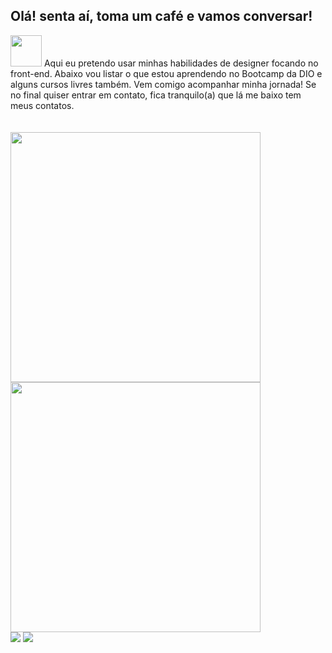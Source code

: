 ## Olá! senta aí, toma um café e vamos conversar!

<div align- "left">
<img src= "https://user-images.githubusercontent.com/105984696/174508895-cc888aaa-d946-4753-9654-72e2f71638da.PNG" width= "50x"/> Aqui eu pretendo usar minhas habilidades de designer focando no front-end. Abaixo vou listar o que estou aprendendo no Bootcamp da DIO e alguns cursos livres também. Vem comigo acompanhar minha jornada! Se no final quiser entrar em contato, fica tranquilo(a) que lá me baixo tem meus contatos.
</div>
<br> </br>

<div align="left">
  <a href="https://github.com/quelicoelho">
  <img width="400em" src="https://github-readme-stats.vercel.app/api?username=quelicoelho&show_icons=true&theme=dracula&include_all_commits=true&count_private=true"/>
  <img width="400em" src="https://github-readme-stats.vercel.app/api/top-langs/?username=quelicoelho&layout=compact&langs_count=7&theme=dracula"/>
</div>  


  <div> 
    <a href = "mailto:cintiaqueli93@gmail.com"><img src="https://img.shields.io/badge/Gmail-D14836?style=for-the-badge&logo=gmail&logoColor=white" target="_blank"></a>
  <a href="https://www.linkedin.com/in/https://www.linkedin.com/in/c%C3%ADntia-queli-340186207/" target="_blank"><img src="https://img.shields.io/badge/-LinkedIn-%230077B5?style=for-the-badge&logo=linkedin&logoColor=white" target="_blank"></a> 
 
</div>
